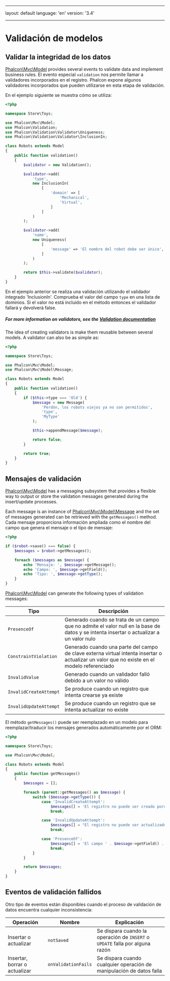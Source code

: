 * * *

layout: default language: 'en' version: '3.4'

* * *

<a name='overview'></a>

# Validación de modelos

<a name='data-integrity'></a>

## Validar la integridad de los datos

[Phalcon\Mvc\Model](api/Phalcon_Mvc_Model) provides several events to validate data and implement business rules. El evento especial `validation` nos permite llamar a validadores incorporados en el registro. Phalcon expone algunos validadores incorporados que pueden utilizarse en esta etapa de validación.

En el ejemplo siguiente se muestra cómo se utiliza:

```php
<?php

namespace Store\Toys;

use Phalcon\Mvc\Model;
use Phalcon\Validation;
use Phalcon\Validation\Validator\Uniqueness;
use Phalcon\Validation\Validator\InclusionIn;

class Robots extends Model
{
    public function validation()
    {
        $validator = new Validation();

        $validator->add(
            'type',
            new InclusionIn(
                [
                    'domain' => [
                        'Mechanical',
                        'Virtual',
                    ]
                ]
            )
        );

        $validator->add(
            'name',
            new Uniqueness(
                [
                    'message' => 'El nombre del robot debe ser único',
                ]
            )
        );

        return $this->validate($validator);
    }
}
```

En el ejemplo anterior se realiza una validación utilizando el validador integrado 'InclusionIn'. Comprueba el valor del campo `type` en una lista de dominios. Si el valor no está incluido en el método entonces el validador fallará y devolverá false.

<h5 class='alert alert-warning'>For more information on validators, see the <a href="/3.4/en/validation">Validation documentation</a></h5>

The idea of creating validators is make them reusable between several models. A validator can also be as simple as:

```php
<?php

namespace Store\Toys;

use Phalcon\Mvc\Model;
use Phalcon\Mvc\Model\Message;

class Robots extends Model
{
    public function validation()
    {
        if ($this->type === 'Old') {
            $message = new Message(
                'Perdón, los robots viejos ya no son permitidos',
                'type',
                'MyType'
            );

            $this->appendMessage($message);

            return false;
        }

        return true;
    }
}
```

<a name='messages'></a>

## Mensajes de validación

[Phalcon\Mvc\Model](api/Phalcon_Mvc_Model) has a messaging subsystem that provides a flexible way to output or store the validation messages generated during the insert/update processes.

Each message is an instance of [Phalcon\Mvc\Model\Message](api/Phalcon_Mvc_Model_Message) and the set of messages generated can be retrieved with the `getMessages()` method. Cada mensaje proporciona información ampliada como el nombre del campo que genera el mensaje o el tipo de mensaje:

```php
<?php

if ($robot->save() === false) {
    $messages = $robot->getMessages();

    foreach ($messages as $message) {
        echo 'Mensaje: ', $message->getMessage();
        echo 'Campo: ', $message->getField();
        echo 'Tipo: ', $message->getType();
    }
}
```

[Phalcon\Mvc\Model](api/Phalcon_Mvc_Model) can generate the following types of validation messages:

| Tipo                   | Descripción                                                                                                                                 |
| ---------------------- | ------------------------------------------------------------------------------------------------------------------------------------------- |
| `PresenceOf`           | Generado cuando se trata de un campo que no admite el valor null en la base de datos y se intenta insertar o actualizar a un valor nulo     |
| `ConstraintViolation`  | Generado cuando una parte del campo de clave externa virtual intenta insertar o actualizar un valor que no existe en el modelo referenciado |
| `InvalidValue`         | Generado cuando un validador falló debido a un valor no válido                                                                              |
| `InvalidCreateAttempt` | Se produce cuando un registro que intenta crearse ya existe                                                                                 |
| `InvalidUpdateAttempt` | Se produce cuando un registro que se intenta actualizar no existe                                                                           |

El método `getMessages()` puede ser reemplazado en un modelo para reemplazar/traducir los mensajes generados automáticamente por el ORM:

```php
<?php

namespace Store\Toys;

use Phalcon\Mvc\Model;

class Robots extends Model
{
    public function getMessages()
    {
        $messages = [];

        foreach (parent::getMessages() as $message) {
            switch ($message->getType()) {
                case 'InvalidCreateAttempt':
                    $messages[] = 'El registro no puede ser creado porque ya existe';
                    break;

                case 'InvalidUpdateAttempt':
                    $messages[] = "El registro no puede ser actualizado porque no existe";
                    break;

                case 'PresenceOf':
                    $messages[] = 'El campo ' . $message->getField() . ' es obligatorio';
                    break;
            }
        }

        return $messages;
    }
}
```

<a name='failed-events'></a>

## Eventos de validación fallidos

Otro tipo de eventos están disponibles cuando el proceso de validación de datos encuentra cualquier inconsistencia:

| Operación                     | Nombre              | Explicación                                                                  |
| ----------------------------- | ------------------- | ---------------------------------------------------------------------------- |
| Insertar o actualizar         | `notSaved`          | Se dispara cuando la operación de `INSERT` o `UPDATE` falla por alguna razón |
| Insertar, borrar o actualizar | `onValidationFails` | Se dispara cuando cualquier operación de manipulación de datos falla         |